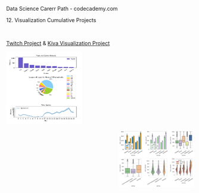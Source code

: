 Data Science Carerr Path - codecademy.com 

<p>12. Visualization Cumulative Projects</p></br>

<a href="Twitch Project">Twitch Project</a> & <a href="Kiva Visualization">Kiva Visualization Project</a></br>

<p ><a float="left" href="Twitch Project">
<img src="https://github.com/stefanm-git/Data-Science/blob/master/12-Visualization-Cumulative-Projects/Twitch-Project/Visualize_Data_with_Matplotlib.png" alt="alt text" width="40%"></a>
  
<a href="Kiva Visualization"><img src="https://github.com/stefanm-git/Data-Science/blob/master/12-Visualization-Cumulative-Projects/Kiva-Visualization-Project/Visualizing_Kiva_Data_with_Seaborn.png" alt="img" width="40%" margin-left="100px" align="right"></a>
</p>


